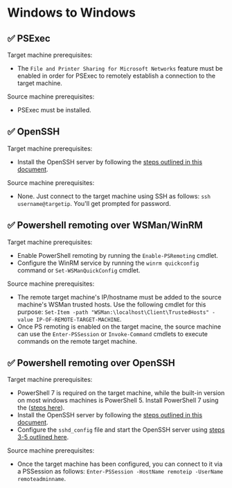 # Windows to Windows

## ✅ PSExec

Target machine prerequisites:

- The `File and Printer Sharing for Microsoft Networks` feature must be enabled in order for PSExec to remotely establish a connection to the target machine.

Source machine prerequisites:

- PSExec must be installed.

## ✅ OpenSSH

Target machine prerequisites:

- Install the OpenSSH server by following the [steps outlined in this document](https://docs.microsoft.com/en-us/windows-server/administration/openssh/openssh_install_firstuse#install-openssh-using-powershell).

Source machine prerequisites:

- None. Just connect to the target machine using SSH as follows: `ssh username@targetip`. You'll get prompted for password.

## ✅ Powershell remoting over WSMan/WinRM

Target machine prerequisites:

- Enable PowerShell remoting by running the `Enable-PSRemoting` cmdlet.
- Configure the WinRM service by running the `winrm quickconfig` command or `Set-WSManQuickConfig` cmdlet.

Source machine prerequisites:

- The remote target machine's IP/hostname must be added to the source machine's WSMan trusted hosts. Use the following cmdlet for this purpose: `Set-Item -path "WSMan:\localhost\Client\TrustedHosts" -value IP-OF-REMOTE-TARGET-MACHINE`.
- Once PS remoting is enabled on the target macine, the source machine can use the `Enter-PSSession` or `Invoke-Command` cmdlets to execute commands on the remote target machine.

## ✅ Powershell remoting over OpenSSH

Target machine prerequisites:

- PowerShell 7 is required on the target machine, while the built-in version on most windows machines is PowerShell 5. Install PowerShell 7 using the ([steps here](https://docs.microsoft.com/en-us/powershell/scripting/install/installing-powershell-on-windows?view=powershell-7.2)).
- Install the OpenSSH server by following the [steps outlined in this document](https://docs.microsoft.com/en-us/windows-server/administration/openssh/openssh_install_firstuse#install-openssh-using-powershell).
- Configure the `sshd_config` file and start the OpenSSH server using [steps 3-5 outlined here](https://docs.microsoft.com/en-us/powershell/scripting/learn/remoting/ssh-remoting-in-powershell-core?view=powershell-7.2#install-the-ssh-service-on-a-windows-computer).

Source machine prerequisites:

- Once the target machine has been configured, you can connect to it via a PSSession as follows: `Enter-PSSession -HostName remoteip -UserName remoteadminname`.
